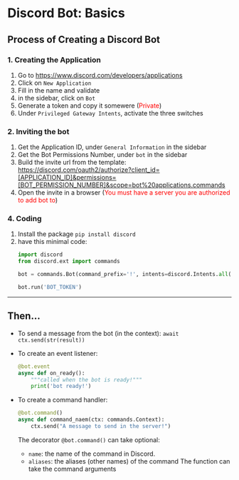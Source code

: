 # Discord Bot: Basics

## Process of Creating a Discord Bot

### 1. Creating the Application

1. Go to https://www.discord.com/developers/applications
2. Click on `New Application`
3. Fill in the name and validate
4. in the sidebar, click on `Bot`
5. Generate a token and copy it somewere (<span style="color:red">Private</span>)
6. Under `Privileged Gateway Intents`, activate the three switches

### 2. Inviting the bot

1. Get the Application ID, under `General Information` in the sidebar
2. Get the Bot Permissions Number, under `bot` in the sidebar
3. Build the invite url from the template: https://discord.com/oauth2/authorize?client_id=[APPLICATION_ID]&permissions=[BOT_PERMISSION_NUMBER]&scope=bot%20applications.commands
4. Open the invite in a browser (<span style="color:red">You must have a server you are authorized to add bot to</span>)

### 4. Coding

1. Install the package `pip install discord`
2. have this minimal code:
    ```py
    import discord
    from discord.ext import commands

    bot = commands.Bot(command_prefix='!', intents=discord.Intents.all())

    bot.run('BOT_TOKEN')

    ```

---

## Then...

- To send a message from the bot (in the context): `await ctx.send(str(result))`

- To create an event listener:
    ```py
    @bot.event
    async def on_ready():
        """called when the bot is ready!"""
        print('bot ready!')

    ```

- To create a command handler:
    ```py
    @bot.command()
    async def command_naem(ctx: commands.Context):
        ctx.send("A message to send in the server!")
    ```
    The decorator `@bot.command()` can take optional:
    - `name`: the name of the command in Discord.
    - `aliases`: the aliases (other names) of the command
    The function can take the command arguments
